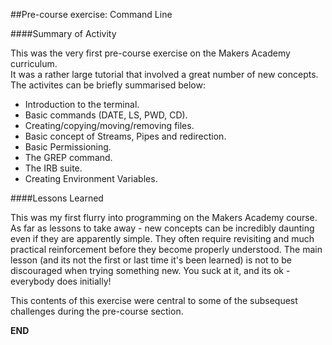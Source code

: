 ##Pre-course exercise: Command Line

####Summary of Activity 
    
This was the very first pre-course exercise on the Makers Academy curriculum.    
It was a rather large tutorial that involved a great number of new concepts. The activites can be briefly summarised below: 
   
+ Introduction to the terminal.   
+ Basic commands (DATE, LS, PWD, CD). 
+ Creating/copying/moving/removing files.  
+ Basic concept of Streams, Pipes and redirection.
+ Basic Permissioning. 
+ The GREP command. 
+ The IRB suite. 
+ Creating Environment Variables. 
    
####Lessons Learned     
   
This was my first flurry into programming on the Makers Academy course. As far as lessons to take away - new concepts can be incredibly daunting even if they are apparently simple. They often require revisiting and much practical reinforcement before they become properly understood. The main lesson (and its not the first or last time it's been learned) is not to be discouraged when trying something new. You suck at it, and its ok - everybody does initially! 
   
This contents of this exercise were central to some of the subsequest challenges during the pre-course section. 

**END**

